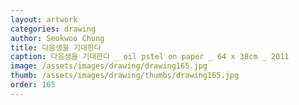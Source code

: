 ```yaml
---
layout: artwork
categories: drawing
author: Seokwoo Chung
title: 다음생을 기대한다
caption: 다음생을 기대한다 _ oil pstel on paper _ 64 x 38cm _ 2011
image: /assets/images/drawing/drawing165.jpg
thumb: /assets/images/drawing/thumbs/drawing165.jpg
order: 165
---
```

